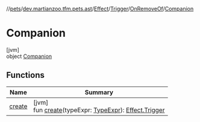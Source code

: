 //[pets](../../../../../../index.md)/[dev.martianzoo.tfm.pets.ast](../../../../index.md)/[Effect](../../../index.md)/[Trigger](../../index.md)/[OnRemoveOf](../index.md)/[Companion](index.md)

# Companion

[jvm]\
object [Companion](index.md)

## Functions

| Name | Summary |
|---|---|
| [create](create.md) | [jvm]<br>fun [create](create.md)(typeExpr: [TypeExpr](../../../../-type-expr/index.md)): [Effect.Trigger](../../index.md) |
